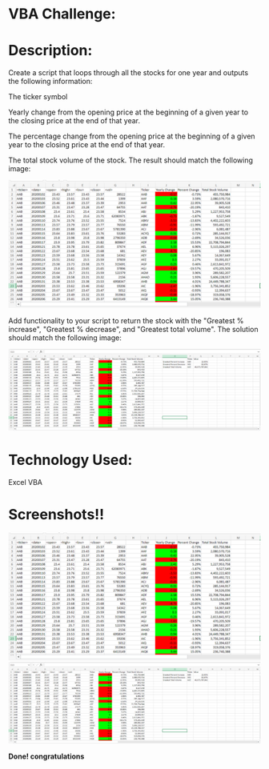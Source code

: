 # VBA Challenge:

# Description:

Create a script that loops through all the stocks for one year and outputs the following information:

The ticker symbol

Yearly change from the opening price at the beginning of a given year to the closing price at the end of that year.

The percentage change from the opening price at the beginning of a given year to the closing price at the end of that year.

The total stock volume of the stock. The result should match the following image:

![1](screenshots/1.png)

Add functionality to your script to return the stock with the "Greatest % increase", "Greatest % decrease", and "Greatest total volume". The solution should match the following image:


![2](screenshots/2.png)



# Technology Used: 
Excel
VBA
# Screenshots!!

![1](screenshots/1.png)
![2](screenshots/2.png)





**Done!  congratulations**

